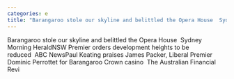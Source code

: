 ```yaml
---
categories: e
title: "Barangaroo stole our skyline and belittled the Opera House  Sydney Morning Herald"
---
```

Barangaroo stole our skyline and belittled the Opera House&nbsp;&nbsp;Sydney Morning HeraldNSW Premier orders development heights to be reduced&nbsp;&nbsp;ABC NewsPaul Keating praises James Packer, Liberal Premier Dominic Perrottet for Barangaroo Crown casino&nbsp;&nbsp;The Australian Financial Revi